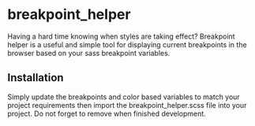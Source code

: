 breakpoint_helper
=================

Having a hard time knowing when styles are taking effect? Breakpoint helper is a useful and simple tool for displaying current breakpoints in the browser based on your sass breakpoint variables.

## Installation
Simply update the breakpoints and color based variables to match your project requirements then import the breakpoint_helper.scss file into your project. Do not forget to remove when finished development.
